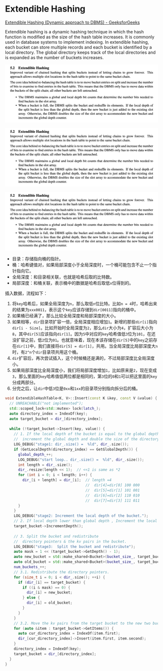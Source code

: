 # Extendible Hashing

[Extendible Hashing (Dynamic approach to DBMS) - GeeksforGeeks](https://www.geeksforgeeks.org/extendible-hashing-dynamic-approach-to-dbms/)

Extendible hashing is a dynamic hashing technique in which the hash function is modified as the size of the hash table increases. It is commonly used in database systems to implement indexing. In extendible hashing, each bucket can store multiple records and each bucket is identified by a local directory. The global directory keeps track of the local directories and is expanded as the number of buckets increases.

![Untitled](assets/Untitled.png)

![Untitled](assets/Untitled.png)

![Untitled](assets/Untitled.png)

- 目录：存储指向桶的指针。
- 桶：哈希键值对，如果局部深度小于全局深度时，一个桶可能包含不止一个指针指向它。
- 全局深度：和目录相关联，也就是哈希后取的比特数。
- 局部深度：和桶关联，表示桶中的数据是哈希后取低`x`位得到的。

插入数据，流程如下：

1. 将`key`哈希后，如果全局深度为`n`，那么取低`n`位比特。比如`n = 4`时，哈希出来的结果为`xxx0011`，表示这个`key`应该存储到`dir[0011]`指向的桶中。
2. 如果桶已经满了，那么比较全局深度和局部深度的大小。
3. 如果相等，`dir`目录项扩容一倍，全局深度相应增加`1`。新增的那些`dir[i]`指向`dir[i - Size]`。比如开始时全局深度为`2`，那么`dir`大小为`4`，扩容后大小为`8`，其中`dir[5]`应该指向`dir[1]`。因为`5`中对应的`key`哈希值低`3`位为`101`，在还没扩容之前，低`2`位为`01`。也就意味着，现在本该存储在`dir[5]`中的`key`之前存在`dir[1]`中，我们直接将`dir[5] = dir[1]`，共用。当全局深度比局部深度大`n`时，有`2^n`个`dir`目录项共用这个桶。
4. `dir`扩容后，再次尝试插入，这个时候桶还是满的，不过局部深度比全局深度小。
5. 如果局部深度比全局深度小，我们将局部深度增加`1`，比如原来是`2`，现在变成`3`，那么里面的`key`哈希值低两位都是相同的，第`3`位的`0`和`1`可以把这里面的`key`分成两部分。
6. 分完之后，让`dir`中低`3`位是`0xx`和`1xx`的目录项分别指向拆分后的桶。

```cpp
void ExtendibleHashTable<K, V>::Insert(const K &key, const V &value) {
  // UNREACHABLE("not implemented");
  std::scoped_lock<std::mutex> lock(latch_);
  auto directory_index = IndexOf(key);
  auto target_bucket = dir_[directory_index];

  while (!target_bucket->Insert(key, value)) {
    // 1. If the local depth of the bucket is equal to the global depth,
    //  increment the global depth and double the size of the directory.
    LOG_DEBUG("stage1: dir_.size() =  %ld", dir_.size());
    if (GetLocalDepth(directory_index) == GetGlobalDepth()) {
      global_depth_++;
      LOG_DEBUG("start loop.. dir_.size() =  %ld", dir_.size());
      int length = dir_.size();
      dir_.resize(length << 1);  // <<1 is same as *2
      for (int i = 0; i < length; i++) {
        dir_[i + length] = dir_[i];  // length =4
                                     //  dir[4]=dir[0] 100 000
                                     //  dir[5]=dir[1] 101 001
                                     //  dir[6]=dir[2] 110 010
                                     //  dir[7]=dir[3] 111 011
      }
    }
    LOG_DEBUG("stage2: Increment the local depth of the bucket.");
    // 2. If local depth lower than global depth , Increment the local depth of the bucket.
    target_bucket->IncrementDepth();

    // 3. Split the bucket and redistribute
    //  directory pointers & the kv pairs in the bucket.
    LOG_DEBUG("stage3:  Split the bucket and redistribute");
    auto mask = 1 << (target_bucket->GetDepth() - 1);
    auto new_bucket = std::make_shared<Bucket>(bucket_size_, target_bucket->GetDepth());
    auto old_bucket = std::make_shared<Bucket>(bucket_size_, target_bucket->GetDepth());
    num_buckets_++;
    // 3.1. Redistribute the directory pointers.
    for (size_t i = 0; i < dir_.size(); ++i) {
      if (dir_[i] == target_bucket) {
        if ((i & mask) == 0) {
          dir_[i] = new_bucket;
        } else {
          dir_[i] = old_bucket;
        }
      }
    }
    // 3.2. Move the kv pairs from the target bucket to the new two bucket.
    for (auto &item : target_bucket->GetItems()) {
      auto cur_directory_index = IndexOf(item.first);
      dir_[cur_directory_index]->Insert(item.first, item.second);
    }
    directory_index = IndexOf(key);
    target_bucket = dir_[directory_index];
  }
}
```
